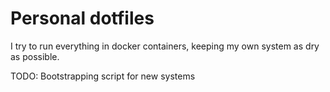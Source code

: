 # Personal dotfiles

I try to run everything in docker containers, keeping my own system as dry as possible. 

TODO: Bootstrapping script for new systems
